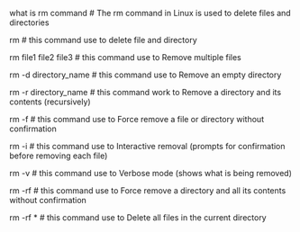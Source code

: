 what is rm command  #  The rm command in Linux is used to delete  files and directories

rm  #  this command use to delete  file and directory

rm file1 file2 file3  #  this command use to Remove multiple files

rm -d directory_name  #  this command use to Remove an empty directory

rm -r directory_name   #  this command work to Remove a directory and its contents (recursively)

rm -f  #  this command use to Force remove a file or directory without confirmation

rm -i  #  this command use to Interactive removal (prompts for confirmation before removing each file)

rm -v  #  this command use to Verbose mode (shows what is being removed)

rm -rf  #  this command use to  Force remove a directory and all its contents without confirmation

rm -rf *  #  this command use to Delete all files in the current directory